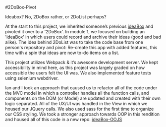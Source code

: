 #2DoBox-Pivot

Ideabox? No, 2DoBox rather, or 2DoList perhaps?

At the start to this project, we inherited someone’s previous [ideaBox](https://github.com/kswhyte/idea-box) and pivoted it over to a '2DoBox'. In module 1, we focused on building an 'ideaBox' in which users could record and archive their ideas (good and bad alike). The idea behind 2DoList was to take the code base from one person's repository and pivot: Re-create this app with added features, this time with a spin that ideas are now to-do items on a list. 

This project utilizes Webpack & it’s awesome development server. We kept accessibility in mind here, as this project was largely graded on how accessible the users felt the UI was. We also implemented feature tests using selenium webdriver.

Ian and I took an approach that caused us to refactor all of the code under the MVC model in which a controller handles all the function calls, and components on the DOM (or Model) are updated and created with their own logic separated. All of the UX/UI was handled in the View in which we housed our JQuery calls. We also used sass for the first time to organize our CSS styling. We took a stronger approach towards OOP in this rendition and housed all of this code in a new repo: [ideaBox-OOJS](https://github.com/kswhyte/idea-box-oojs)
